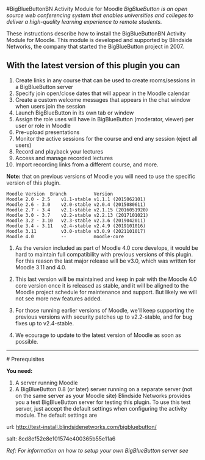 #BigBlueButtonBN Activity Module for Moodle
_BigBlueButton is an open source web conferencing system that enables universities and colleges to deliver a high-quality learning experience to remote students._

These instructions describe how to install the BigBlueButtonBN Activity Module for Moodle. This module is developed and supported by Blindside Networks, the company that started the BigBlueButton project in 2007.

## With the latest version of this plugin you can

1. Create links in any course that can be used to create rooms/sessions in a BigBlueButton server
1. Specify join open/close dates that will appear in the Moodle calendar
1. Create a custom welcome messages that appears in the chat window when users join the session
1. Launch BigBlueButton in its own tab or window
1. Assign the role uses will have in BigBlueButton (moderator, viewer) per user or role in Moodle
1. Pre-upload presentations
1. Monitor the active sessions for the course and end any session (eject all users)
1. Record and playback your lectures
1. Access and manage recorded lectures
1. Import recording links from a different course, and more.

**Note:** that on previous versions of Moodle you will need to use the specific version of this plugin.
```table
Moodle Version	Branch			Version
Moodle 2.0 - 2.5	v1.1-stable	v1.1.1 (2015062101)
Moodle 2.6 - 3.0	v2.0-stable	v2.0.4 (2015080611)
Moodle 2.7 - 3.4	v2.1-stable	v2.1.15 (2016051920)
Moodle 3.0 - 3.7	v2.2-stable	v2.2.13 (2017101021)
Moodle 3.2 - 3.10	v2.3-stable	v2.3.6 (2019042011)
Moodle 3.4 - 3.11	v2.4-stable	v2.4.9 (2019101016)
Moodle 3.11			v3.0-stable	v3.0.9 (2021101017)
Moodle 4.0			--			moodle-core
```
1. As the version included as part of Moodle 4.0 core develops, it would be hard to maintain full compatibility with previous versions of this plugin. For this reason the last major release will be v3.0, which was written for Moodle 3.11 and 4.0.

1. This last version will be maintained and keep in pair with the Moodle 4.0 core version once it is released as stable, and it will be aligned to the Moodle project schedule for maintenance and support. But likely we will not see more new features added.

1. For those running earlier versions of Moodle, we'll keep supporting the previous versions with security patches up to v2.2-stable, and for bug fixes up to v2.4-stable.

1. We ecourage to update to the latest version of Moodle as soon as possible.

<hr></hr>
# Prerequisites

**You need:**

1. A server running Moodle
1. A BigBlueButton 0.8 (or later) server running on a separate server (not on the same server as your Moodle site)
Blindside Networks provides you a test BigBlueButton server for testing this plugin. To use this test server, just accept the default settings when configuring the activity module. The default settings are

url: http://test-install.blindsidenetworks.com/bigbluebutton/

salt: 8cd8ef52e8e101574e400365b55e11a6

_Ref: For information on how to setup your own BigBlueButton server see_